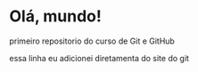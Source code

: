 # Olá, mundo! 
 primeiro repositorio do curso de Git e GitHub
 
 essa linha eu adicionei diretamenta do site do git

